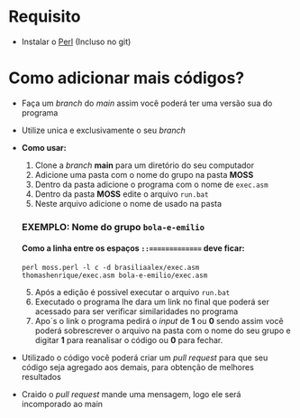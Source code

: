 # Requisito
* Instalar o [Perl](https://www.activestate.com/products/perl/downloads/ "Perl Downloads") (Incluso no git)

# Como adicionar mais códigos?
* Faça um *branch* do *main* assim você poderá ter uma versão sua do programa
* Utilize unica e exclusivamente o seu *branch*
* **Como usar:**
  1. Clone a *branch* **main** para um diretório do seu computador
  2. Adicione uma pasta com o nome do grupo na pasta **MOSS** 
  3. Dentro da pasta adicione o programa com o nome de `exec.asm`
  4. Dentro da pasta **MOSS** edite o arquivo `run.bat` 
  5. Neste arquivo adicione o nome de usado na pasta

  ### EXEMPLO: Nome do grupo `bola-e-emilio`
  #### Como a linha entre os espaços `::=============` deve ficar:
  `perl moss.perl -l c -d brasiliaalex/exec.asm thomashenrique/exec.asm bola-e-emilio/exec.asm`

  5. Após a edição é possivel executar o arquivo `run.bat`
  6. Executado o programa lhe dara um link no final que poderá ser acessado para ser verificar similaridades no programa
  7. Apo´s o link o programa pedirá o *input* de **1** ou **0** sendo assim você poderá sobrescrever o arquivo na pasta com o nome do seu grupo e digitar **1** para reanalisar o     código ou **0** para fechar.

* Utilizado o código você poderá criar um *pull request* para que seu código seja agregado aos demais, para obtenção de melhores resultados
* Craido o *pull request* mande uma mensagem, logo ele será incomporado ao main 



